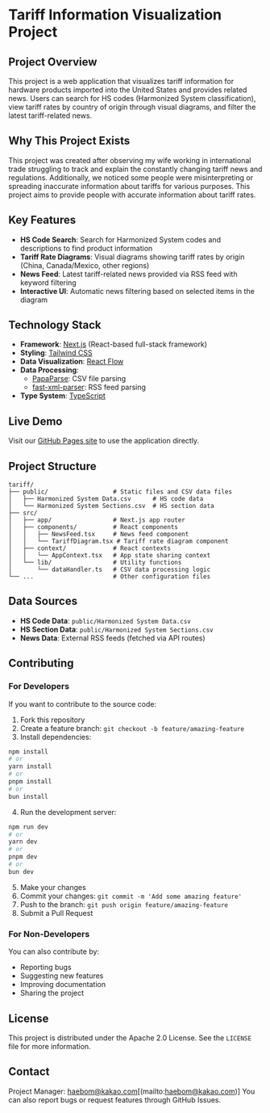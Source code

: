 # Tariff Information Visualization Project

## Project Overview

This project is a web application that visualizes tariff information for hardware products imported into the United States and provides related news. Users can search for HS codes (Harmonized System classification), view tariff rates by country of origin through visual diagrams, and filter the latest tariff-related news.

## Why This Project Exists

This project was created after observing my wife working in international trade struggling to track and explain the constantly changing tariff news and regulations. Additionally, we noticed some people were misinterpreting or spreading inaccurate information about tariffs for various purposes. This project aims to provide people with accurate information about tariff rates.

## Key Features
- **HS Code Search**: Search for Harmonized System codes and descriptions to find product information
- **Tariff Rate Diagrams**: Visual diagrams showing tariff rates by origin (China, Canada/Mexico, other regions)
- **News Feed**: Latest tariff-related news provided via RSS feed with keyword filtering
- **Interactive UI**: Automatic news filtering based on selected items in the diagram

## Technology Stack
- **Framework**: [Next.js](https://nextjs.org/) (React-based full-stack framework)
- **Styling**: [Tailwind CSS](https://tailwindcss.com/)
- **Data Visualization**: [React Flow](https://reactflow.dev/)
- **Data Processing**: 
  - [PapaParse](https://www.papaparse.com/): CSV file parsing
  - [fast-xml-parser](https://github.com/NaturalIntelligence/fast-xml-parser): RSS feed parsing
- **Type System**: [TypeScript](https://www.typescriptlang.org/)

## Live Demo

Visit our [GitHub Pages site](https://yourusername.github.io/tariff) to use the application directly.

## Project Structure

```
tariff/
├── public/                  # Static files and CSV data files
│   ├── Harmonized System Data.csv      # HS code data
│   └── Harmonized System Sections.csv  # HS section data
├── src/
│   ├── app/                 # Next.js app router
│   ├── components/          # React components
│   │   ├── NewsFeed.tsx     # News feed component
│   │   └── TariffDiagram.tsx # Tariff rate diagram component
│   ├── context/             # React contexts
│   │   └── AppContext.tsx   # App state sharing context
│   └── lib/                 # Utility functions
│       └── dataHandler.ts   # CSV data processing logic
└── ...                      # Other configuration files
```

## Data Sources

- **HS Code Data**: `public/Harmonized System Data.csv`
- **HS Section Data**: `public/Harmonized System Sections.csv`
- **News Data**: External RSS feeds (fetched via API routes)

## Contributing

### For Developers

If you want to contribute to the source code:

1. Fork this repository
2. Create a feature branch: `git checkout -b feature/amazing-feature`
3. Install dependencies:
```bash
npm install
# or
yarn install
# or
pnpm install
# or
bun install
```
4. Run the development server:
```bash
npm run dev
# or
yarn dev
# or
pnpm dev
# or
bun dev
```
5. Make your changes
6. Commit your changes: `git commit -m 'Add some amazing feature'`
7. Push to the branch: `git push origin feature/amazing-feature`
8. Submit a Pull Request

### For Non-Developers

You can also contribute by:
- Reporting bugs
- Suggesting new features
- Improving documentation
- Sharing the project

## License

This project is distributed under the Apache 2.0 License. See the `LICENSE` file for more information.

## Contact

Project Manager: haebom@kakao.com[(mailto:haebom@kakao.com)]
You can also report bugs or request features through GitHub Issues.

        